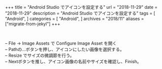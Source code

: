 +++
title = "Android Studio でアイコンを設定する"
url = "2018-11-29"
date = "2018-11-29"
description = "Android Studio でアイコンを設定する"
tags = [
  "Android",
]
categories = [
    "Android",
]
archives = "2018/11"
aliases = ["migrate-from-jekyl"]
+++

<br>

– File -> Image Assets で Configure Image Asset を開く  
– Pathの…ボタンを押し、アイコンにしたい画像を選択する。  
– Resize でサイズの微調節を行う。  
– Nextボタンを推し、アイコン画像の名前やサイズを確認し、Finish。  
